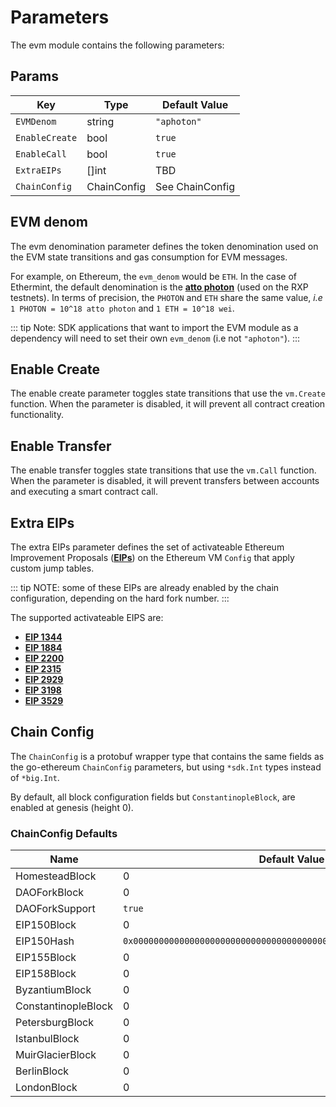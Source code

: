 <!--
order: 8
-->

# Parameters

The evm module contains the following parameters:

## Params

| Key            | Type        | Default Value   |
| -------------- | ----------- | --------------- |
| `EVMDenom`     | string      | `"aphoton"`     |
| `EnableCreate` | bool        | `true`          |
| `EnableCall`   | bool        | `true`          |
| `ExtraEIPs`    | []int       | TBD             |
| `ChainConfig`  | ChainConfig | See ChainConfig |

## EVM denom

The evm denomination parameter defines the token denomination used on the EVM state transitions and gas consumption for EVM messages.

For example, on Ethereum, the `evm_denom` would be `ETH`. In the case of Ethermint, the default denomination is the **[atto photon](notion://www.notion.so/docs/basics/photon.md)** (used on the RXP testnets). In terms of precision, the `PHOTON` and `ETH` share the same value, *i.e* `1 PHOTON = 10^18 atto photon` and `1 ETH = 10^18 wei`.

::: tip
Note: SDK applications that want to import the EVM module as a dependency will need to set their own `evm_denom` (i.e not `"aphoton"`).
:::

## Enable Create

The enable create parameter toggles state transitions that use the `vm.Create` function. When the parameter is disabled, it will prevent all contract creation functionality.

## Enable Transfer

The enable transfer toggles state transitions that use the `vm.Call` function. When the parameter is disabled, it will prevent transfers between accounts and executing a smart contract call.

## Extra EIPs

The extra EIPs parameter defines the set of activateable Ethereum Improvement Proposals (**[EIPs](https://ethereum.org/en/eips/)**)
on the Ethereum VM `Config` that apply custom jump tables.

::: tip
NOTE: some of these EIPs are already enabled by the chain configuration, depending on the hard fork number.
:::

The supported activateable EIPS are:

- **[EIP 1344](https://eips.ethereum.org/EIPS/eip-1344)**
- **[EIP 1884](https://eips.ethereum.org/EIPS/eip-1884)**
- **[EIP 2200](https://eips.ethereum.org/EIPS/eip-2200)**
- **[EIP 2315](https://eips.ethereum.org/EIPS/eip-2315)**
- **[EIP 2929](https://eips.ethereum.org/EIPS/eip-2929)**
- **[EIP 3198](https://eips.ethereum.org/EIPS/eip-3198)**
- **[EIP 3529](https://eips.ethereum.org/EIPS/eip-3529)**

## Chain Config

The `ChainConfig` is a protobuf wrapper type that contains the same fields as the go-ethereum `ChainConfig` parameters, but using `*sdk.Int` types instead of `*big.Int`.

By default, all block configuration fields but `ConstantinopleBlock`, are enabled at genesis (height 0).

### ChainConfig Defaults

| Name                | Default Value                                                        |
| ------------------- | -------------------------------------------------------------------- |
| HomesteadBlock      | 0                                                                    |
| DAOForkBlock        | 0                                                                    |
| DAOForkSupport      | `true`                                                               |
| EIP150Block         | 0                                                                    |
| EIP150Hash          | `0x0000000000000000000000000000000000000000000000000000000000000000` |
| EIP155Block         | 0                                                                    |
| EIP158Block         | 0                                                                    |
| ByzantiumBlock      | 0                                                                    |
| ConstantinopleBlock | 0                                                                    |
| PetersburgBlock     | 0                                                                    |
| IstanbulBlock       | 0                                                                    |
| MuirGlacierBlock    | 0                                                                    |
| BerlinBlock         | 0                                                                    |
| LondonBlock         | 0                                                                    |
